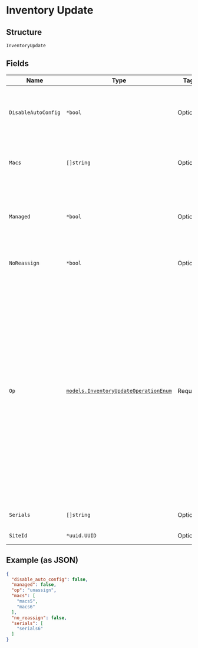 
# Inventory Update

## Structure

`InventoryUpdate`

## Fields

| Name | Type | Tags | Description |
|  --- | --- | --- | --- |
| `DisableAutoConfig` | `*bool` | Optional | if `op`==`assign`, a **cloud-ready** switch/gateway will be managed/configured by Mist by default, this disabled the behavior<br>**Default**: `false` |
| `Macs` | `[]string` | Optional | if `op`==`assign`, `op`==`unassign`, `op`==`upgrade_to_mist`or `op`==`downgrade_to_jsi` , list of MAC, e.g. ["5c5b350e0001"] |
| `Managed` | `*bool` | Optional | if `op`==`assign`, an **adopted** switch/gateway will not be managed/configured by Mist by default, this enables the behavior<br>**Default**: `false` |
| `NoReassign` | `*bool` | Optional | if `op`==`assign`, if true, treat site assignment against an already assigned AP as error |
| `Op` | [`models.InventoryUpdateOperationEnum`](../../doc/models/inventory-update-operation-enum.md) | Required | * if `op`== `upgrade_to_mist`: Upgrade to mist-managed<br>* if `op`== `downgrade_to_jsi`: Downgrade to basic monitoring. When downgrading a VC member to jsi, we will move the cloud connection of the VC to jsi-terminator and keep all VC device/inventories intact for pain-free upgrading back to mist.<br>* if `op`== `assign`: Assign inventory to a site<br>* if `op`== `unassign`: Unassign inventory from a site<br>* if `op`== `delete`: Delete multiple inventory from org. If the device is already assigned to a site, it will be unassigned. |
| `Serials` | `[]string` | Optional | if `op`==`delete`, list of serial numbers, e.g. ["FXLH2015150025"] |
| `SiteId` | `*uuid.UUID` | Optional | if `op`==`assign`, target site id |

## Example (as JSON)

```json
{
  "disable_auto_config": false,
  "managed": false,
  "op": "unassign",
  "macs": [
    "macs5",
    "macs6"
  ],
  "no_reassign": false,
  "serials": [
    "serials6"
  ]
}
```

